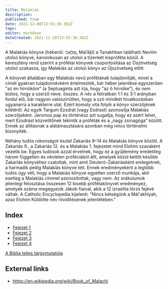 ```yaml
---
title: Malakiás
description: 
published: true
date: 2021-12-08T13:55:38.362Z
tags: 
editor: markdown
dateCreated: 2021-11-28T13:55:38.362Z
---
```


A Malakiás könyve (héberül: מַלְאָכִ֔י, Malʾāḵī) a Tanakhban található Neviim utolsó könyve, kanonikusan az utolsó a tizenkét kispróféta közül. A keresztény rend szerint a prófétai könyvek csoportosítása az Ószövetség utolsó szakasza, így Malakiás az utolsó könyv az Újszövetség előtt.

A könyvet általában egy Malakiás nevű prófétának tulajdonítják, mivel a címét gyakran tulajdonnévként értelmezték, bár héber jelentése egyszerűen "az én hírnököm" (a Septuaginta azt írja, hogy "az ő hírnöke"), és nem biztos, hogy a szerző neve. összes. A név a feliratban 1:1 és 3:1 arányban fordul elő, bár nagyon valószínűtlen, hogy a szó mindkét hivatkozásban ugyanarra a karakterre utal. Ezért komoly vita folyik a könyv szerzőjének kilétéről. Az egyik Targum Ezsdrát (vagy Esdrast) azonosítja Malakiás szerzőjeként. Jeromos pap és történész azt sugallja, hogy ez azért lehet, mert Ezsdrást közvetítőnek tekintik a próféták és a „nagy zsinagóga” között. Ennek az állításnak a alátámasztására azonban még nincs történelmi bizonyíték.

Néhány tudós rokonságot észlel Zakariás 9–14 és Malakiás könyve között. A Zakariás 9., a Zakariás 12. és a Malakiás 1. fejezetet mind Elohim szavaként vezetik be. Egyes tudósok azzal érvelnek, hogy ez a gyűjtemény eredetileg három független és névtelen próféciából állt, amelyek közül kettőt később Zakariás könyvéhez csatoltak, mint amit Deuteró-Zakariásként emlegetnek, a harmadik pedig Malakiás könyve lett. Ennek eredményeként a legtöbb tudós úgy véli, hogy a Malakiás könyve egyetlen szerző munkája, akit esetleg a Malakiás címmel azonosítottak, vagy nem. Az orákulumok jelenlegi felosztása összesen 12 kisebb prófétakönyvet eredményez, amelyek száma megegyezik Jákob fiaival, akik a 12 izraelita törzs fejévé váltak. A Catholic Encyclopedia kijelenti: "Nincs kétségünk a Mál'akhîyah, azaz Elohim Küldötte név rövidítésének jelenlétében."

## Index

- [Fejezet 1](/hu/Bible/Malachi/1)
- [Fejezet 2](/hu/Bible/Malachi/2)
- [Fejezet 3](/hu/Bible/Malachi/3)
- [Fejezet 4](/hu/Bible/Malachi/4)


[A Biblia teljes tárgymutatója](/hu/index/bible)


## External links

- https://en.wikipedia.org/wiki/Book_of_Malachi